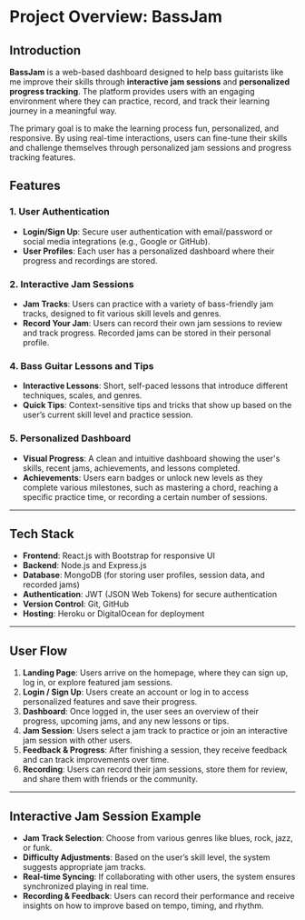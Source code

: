 # Project Overview: BassJam

## Introduction

**BassJam** is a web-based dashboard designed to help bass guitarists like me improve their skills through **interactive jam sessions** and **personalized progress tracking**. The platform provides users with an engaging environment where they can practice, record, and track their learning journey in a meaningful way.

The primary goal is to make the learning process fun, personalized, and responsive. By using real-time interactions, users can fine-tune their skills and challenge themselves through personalized jam sessions and progress tracking features.

## Features

### 1. **User Authentication**
- **Login/Sign Up**: Secure user authentication with email/password or social media integrations (e.g., Google or GitHub).
- **User Profiles**: Each user has a personalized dashboard where their progress and recordings are stored.
  
### 2. **Interactive Jam Sessions**
- **Jam Tracks**: Users can practice with a variety of bass-friendly jam tracks, designed to fit various skill levels and genres.
- **Record Your Jam**: Users can record their own jam sessions to review and track progress. Recorded jams can be stored in their personal profile.
  
### 4. **Bass Guitar Lessons and Tips**
- **Interactive Lessons**: Short, self-paced lessons that introduce different techniques, scales, and genres. 
- **Quick Tips**: Context-sensitive tips and tricks that show up based on the user’s current skill level and practice session.
  
### 5. **Personalized Dashboard**
- **Visual Progress**: A clean and intuitive dashboard showing the user's skills, recent jams, achievements, and lessons completed.
- **Achievements**: Users earn badges or unlock new levels as they complete various milestones, such as mastering a chord, reaching a specific practice time, or recording a certain number of sessions.

---

## Tech Stack

- **Frontend**: React.js with Bootstrap for responsive UI
- **Backend**: Node.js and Express.js
- **Database**: MongoDB (for storing user profiles, session data, and recorded jams)
- **Authentication**: JWT (JSON Web Tokens) for secure authentication
- **Version Control**: Git, GitHub
- **Hosting**: Heroku or DigitalOcean for deployment

---

## User Flow

1. **Landing Page**: Users arrive on the homepage, where they can sign up, log in, or explore featured jam sessions.
2. **Login / Sign Up**: Users create an account or log in to access personalized features and save their progress.
3. **Dashboard**: Once logged in, the user sees an overview of their progress, upcoming jams, and any new lessons or tips.
4. **Jam Session**: Users select a jam track to practice or join an interactive jam session with other users.
5. **Feedback & Progress**: After finishing a session, they receive feedback and can track improvements over time.
6. **Recording**: Users can record their jam sessions, store them for review, and share them with friends or the community.

---

## Interactive Jam Session Example

- **Jam Track Selection**: Choose from various genres like blues, rock, jazz, or funk.
- **Difficulty Adjustments**: Based on the user’s skill level, the system suggests appropriate jam tracks.
- **Real-time Syncing**: If collaborating with other users, the system ensures synchronized playing in real time.
- **Recording & Feedback**: Users can record their performance and receive insights on how to improve based on tempo, timing, and rhythm.
